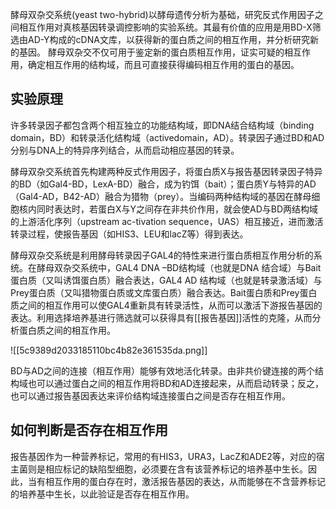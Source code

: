 
酵母双杂交系统(yeast two-hybrid)以酵母遗传分析为基础，研究反式作用因子之间相互作用对真核基因转录调控影响的实验系统。其最有价值的应用是用BD-X筛选由AD-Y构成的cDNA文库，以获得新的蛋白质之间的相互作用，并分析研究新的基因。 酵母双杂交不仅可用于鉴定新的蛋白质相互作用，证实可疑的相互作用，确定相互作用的结构域，而且可直接获得编码相互作用的蛋白的基因。

## 实验原理

许多转录因子都包含两个相互独立的功能结构域，即DNA结合结构域（binding domain，BD）和转录活化结构域（activedomain，AD）。转录因子通过BD和AD分别与DNA上的特异序列结合，从而启动相应基因的转录。

酵母双杂交系统首先构建两种反式作用因子，将蛋白质X与报告基因转录因子特异的BD（如Gal4-BD，LexA-BD）融合，成为钓饵（bait）；蛋白质Y与特异的AD（Gal4-AD，B42-AD）融合为猎物（prey）。当编码两种结构域的基因在酵母细胞核内同时表达时，若蛋白X与Y之间存在非共价作用，就会使AD与BD两结构域的上游活化序列（upstream ac-tivation sequence，UAS）相互接近，进而激活转录过程，使报告基因（如HIS3、LEU和lacZ等）得到表达。

酵母双杂交系统是利用酵母转录因子GAL4的特性来进行蛋白质相互作用分析的系统。在酵母双杂交系统中，GAL4 DNA –BD结构域（也就是DNA 结合域）与Bait蛋白质（又叫诱饵蛋白质）融合表达，GAL4 AD 结构域（也就是转录激活域）与Prey蛋白质（又叫猎物蛋白质或文库蛋白质）融合表达。Bait蛋白质和Prey蛋白质之间的相互作用可以使GAL4重新具有转录活性，从而可以激活下游报告基因的表达。利用选择培养基进行筛选就可以获得具有[[报告基因]]活性的克隆，从而分析蛋白质之间的相互作用。


![[5c9389d2033185110bc4b82e361535da.png]]


BD与AD之间的连接（相互作用）能够有效地活化转录。由非共价键连接的两个结构域也可以通过蛋白之间的相互作用将BD和AD连接起来，从而启动转录；反之，也可以通过报告基因表达来评价结构域连接蛋白之间是否存在相互作用。

## 如何判断是否存在相互作用

报告基因作为一种营养标记，常用的有HIS3，URA3，LacZ和ADE2等，对应的宿主菌则是相应标记的缺陷型细胞，必须要在含有该营养标记的培养基中生长。因此，当有相互作用的蛋白存在时，激活报告基因的表达，从而能够在不含营养标记的培养基中生长，以此验证是否存在相互作用。